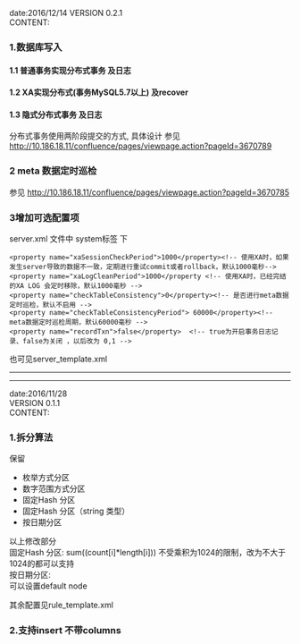 
date:2016/12/14 
VERSION 0.2.1  
CONTENT:  
### 1.数据库写入
#### 1.1 普通事务实现分布式事务 及日志
#### 1.2 XA实现分布式(事务MySQL5.7以上) 及recover
#### 1.3 隐式分布式事务 及日志

分布式事务使用两阶段提交的方式,
具体设计 参见 http://10.186.18.11/confluence/pages/viewpage.action?pageId=3670789

###  2 meta 数据定时巡检
参见 http://10.186.18.11/confluence/pages/viewpage.action?pageId=3670785

###  3增加可选配置项 
server.xml 文件中  system标签 下
 
```
<property name="xaSessionCheckPeriod">1000</property><!-- 使用XA时，如果发生server导致的数据不一致，定期进行重试commit或者rollback，默认1000毫秒-->
<property name="xaLogCleanPeriod">1000</property <!-- 使用XA时，已经完结的XA LOG 会定时移除，默认1000毫秒 -->
<property name="checkTableConsistency">0</property><!-- 是否进行meta数据定时巡检，默认不启用 -->
<property name="checkTableConsistencyPeriod"> 60000</property><!-- meta数据定时巡检周期，默认60000毫秒 -->
<property name="recordTxn">false</property>  <!-- true为开启事务日志记录、false为关闭 ，以后改为 0,1 -->
```

也可见server_template.xml 

 
------
------

date:2016/11/28  
VERSION 0.1.1  
CONTENT:  
### 1.拆分算法

保留     
- 枚举方式分区  
- 数字范围方式分区  
- 固定Hash 分区  
- 固定Hash 分区（string 类型）
- 按日期分区

以上修改部分  
固定Hash 分区:
sum((count[i]*length[i])) 不受乘积为1024的限制，改为不大于1024的都可以支持  
按日期分区:  
可以设置default node  

其余配置见rule_template.xml  

### 2.支持insert 不带columns
